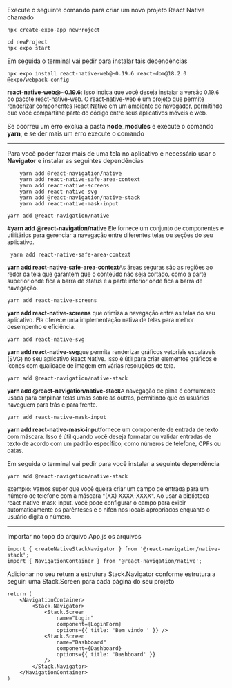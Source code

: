 Execute o seguinte comando para criar um novo projeto React Native chamado

```shell
npx create-expo-app newProject

cd newProject
npx expo start
```

Em seguida o terminal vai pedir para instalar tais dependências 

```shell
npx expo install react-native-web@~0.19.6 react-dom@18.2.0 @expo/webpack-config
```

<p style='font-size:13px'><b>react-native-web@~0.19.6</b>: Isso indica que você deseja instalar a versão 0.19.6 do pacote react-native-web. O react-native-web é um projeto que permite renderizar componentes React Native em um ambiente de navegador, permitindo que você compartilhe parte do código entre seus aplicativos móveis e web.</p>

Se ocorreu um erro exclua a pasta <b>node_modules</b> e execute o comando <b>yarn</b>, e se der mais um erro execute o comando

<hr>

Para você poder fazer mais de uma tela no aplicativo é necessário usar o <b>Navigator</b> e instalar as seguintes dependências 

```shell
    yarn add @react-navigation/native
    yarn add react-native-safe-area-context
    yarn add react-native-screens
    yarn add react-native-svg
    yarn add @react-navigation/native-stack
    yarn add react-native-mask-input
```

```shel
yarn add @react-navigation/native
```
 <p style='font-size:13px'><b>#yarn add @react-navigation/native</b> Ele fornece um conjunto de componentes e utilitários para gerenciar a navegação entre diferentes telas ou seções do seu aplicativo.</p>

```shel
 yarn add react-native-safe-area-context
```
<p style='font-size:13px'><b>yarn add react-native-safe-area-context</b>As áreas seguras são as regiões ao redor da tela que garantem que o conteúdo não seja cortado, como a parte superior onde fica a barra de status e a parte inferior onde fica a barra de navegação.</p>

```shel
yarn add react-native-screens
```
<p style='font-size:13px'><b> yarn add react-native-screens</b> que otimiza a navegação entre as telas do seu aplicativo. Ela oferece uma implementação nativa de telas para melhor desempenho e eficiência.</p>

```shel
yarn add react-native-svg
```
<p style='font-size:13px'><b>yarn add react-native-svg</b>que permite renderizar gráficos vetoriais escaláveis (SVG) no seu aplicativo React Native. Isso é útil para criar elementos gráficos e ícones com qualidade de imagem em várias resoluções de tela.</p>

```shel
yarn add @react-navigation/native-stack
```
<p style='font-size:13px'><b> yarn add @react-navigation/native-stack</b>A navegação de pilha é comumente usada para empilhar telas umas sobre as outras, permitindo que os usuários naveguem para trás e para frente.</p>

```shel
yarn add react-native-mask-input
```
<p style='font-size:13px'><b> yarn add react-native-mask-input</b>fornece um componente de entrada de texto com máscara. Isso é útil quando você deseja formatar ou validar entradas de texto de acordo com um padrão específico, como números de telefone, CPFs ou datas.</p>


Em seguida o terminal vai pedir para você instalar a seguinte dependência

```shel
yarn add @react-navigation/native-stack
```
<p style='font-size:13px'> exemplo: Vamos supor que você queira criar um campo de entrada para um número de telefone com a máscara "(XX) XXXX-XXXX". Ao usar a biblioteca react-native-mask-input, você pode configurar o campo para exibir automaticamente os parênteses e o hífen nos locais apropriados enquanto o usuário digita o número.</p>

<hr>

Importar no topo do arquivo App.js os arquivos

```shel
import { createNativeStackNavigator } from '@react-navigation/native-stack';
import { NavigationContainer } from '@react-navigation/native';
```

Adicionar no seu return a estrutura Stack.Navigator conforme estrutura a seguir: uma Stack.Screen para cada página do seu projeto

```shel
return (
    <NavigationContainer>
        <Stack.Navigator>
            <Stack.Screen
                name="Login"
                component={LoginForm}
                options={{ title: 'Bem vindo ' }} />
            <Stack.Screen
                name="Dashboard"
                component={Dashboard}
                options={{ title: 'Dashboard' }}
            />
        </Stack.Navigator>
    </NavigationContainer>
)
```
